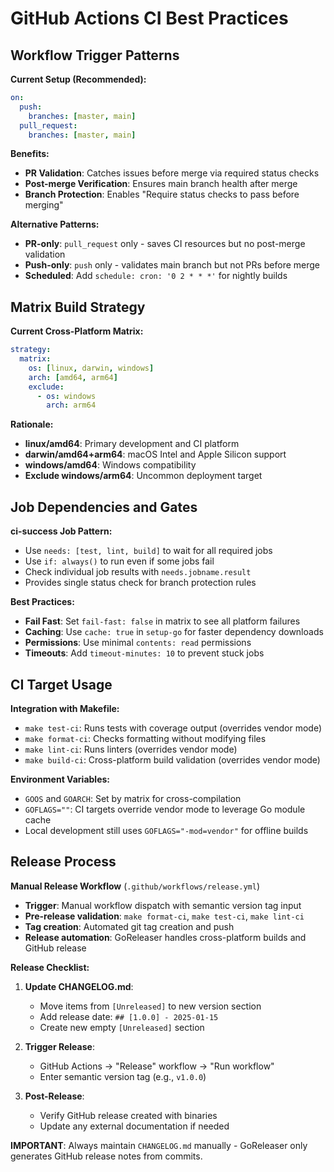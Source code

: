 # GitHub Actions CI Best Practices

## Workflow Trigger Patterns

**Current Setup (Recommended):**

```yaml
on:
  push:
    branches: [master, main]
  pull_request:
    branches: [master, main]
```

**Benefits:**

- **PR Validation**: Catches issues before merge via required status checks
- **Post-merge Verification**: Ensures main branch health after merge
- **Branch Protection**: Enables "Require status checks to pass before merging"

**Alternative Patterns:**

- **PR-only**: `pull_request` only - saves CI resources but no post-merge validation
- **Push-only**: `push` only - validates main branch but not PRs before merge
- **Scheduled**: Add `schedule: cron: '0 2 * * *'` for nightly builds

## Matrix Build Strategy

**Current Cross-Platform Matrix:**

```yaml
strategy:
  matrix:
    os: [linux, darwin, windows]
    arch: [amd64, arm64]
    exclude:
      - os: windows
        arch: arm64
```

**Rationale:**

- **linux/amd64**: Primary development and CI platform
- **darwin/amd64+arm64**: macOS Intel and Apple Silicon support
- **windows/amd64**: Windows compatibility
- **Exclude windows/arm64**: Uncommon deployment target

## Job Dependencies and Gates

**ci-success Job Pattern:**

- Use `needs: [test, lint, build]` to wait for all required jobs
- Use `if: always()` to run even if some jobs fail
- Check individual job results with `needs.jobname.result`
- Provides single status check for branch protection rules

**Best Practices:**

- **Fail Fast**: Set `fail-fast: false` in matrix to see all platform failures
- **Caching**: Use `cache: true` in `setup-go` for faster dependency downloads
- **Permissions**: Use minimal `contents: read` permissions
- **Timeouts**: Add `timeout-minutes: 10` to prevent stuck jobs

## CI Target Usage

**Integration with Makefile:**

- `make test-ci`: Runs tests with coverage output (overrides vendor mode)
- `make format-ci`: Checks formatting without modifying files
- `make lint-ci`: Runs linters (overrides vendor mode)
- `make build-ci`: Cross-platform build validation (overrides vendor mode)

**Environment Variables:**

- `GOOS` and `GOARCH`: Set by matrix for cross-compilation
- `GOFLAGS=""`: CI targets override vendor mode to leverage Go module cache
- Local development still uses `GOFLAGS="-mod=vendor"` for offline builds

## Release Process

**Manual Release Workflow** (`.github/workflows/release.yml`)

- **Trigger**: Manual workflow dispatch with semantic version tag input
- **Pre-release validation**: `make format-ci`, `make test-ci`, `make lint-ci`
- **Tag creation**: Automated git tag creation and push
- **Release automation**: GoReleaser handles cross-platform builds and GitHub release

**Release Checklist:**

1. **Update CHANGELOG.md**:

   - Move items from `[Unreleased]` to new version section
   - Add release date: `## [1.0.0] - 2025-01-15`
   - Create new empty `[Unreleased]` section

2. **Trigger Release**:

   - GitHub Actions → "Release" workflow → "Run workflow"
   - Enter semantic version tag (e.g., `v1.0.0`)

3. **Post-Release**:
   - Verify GitHub release created with binaries
   - Update any external documentation if needed

**IMPORTANT**: Always maintain `CHANGELOG.md` manually - GoReleaser only generates GitHub release notes from commits.
